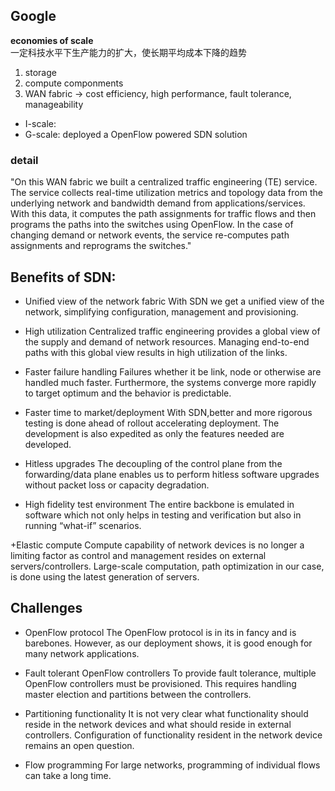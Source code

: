 ## Google 
**economies of scale**     
一定科技水平下生产能力的扩大，使长期平均成本下降的趋势

1. storage
2. compute componments
3. WAN fabric -> cost efficiency, high performance, fault tolerance, manageability

+ I-scale:
+ G-scale: deployed a OpenFlow powered SDN solution 

### detail
"On this WAN fabric we built a centralized traffic engineering (TE) service. The service collects real-time utilization metrics and topology data from the underlying network and bandwidth demand from applications/services. With this data, it computes the path assignments for traffic flows and then programs the paths into the switches using OpenFlow. In the case of changing demand or network events, the service re-computes path assignments and reprograms the switches."

## Benefits of SDN:
+ Unified view of the network fabric
With SDN we get a unified view of the network, simplifying configuration, management and provisioning.

+ High utilization 
Centralized traffic engineering provides a global view of the supply and demand of network resources. Managing end-to-end paths with this global view results in high utilization of the links.

+ Faster failure handling 
Failures whether it be link, node or otherwise are handled much faster. Furthermore, the systems converge more rapidly to target optimum and the behavior is predictable.

+ Faster time to market/deployment
With SDN,better and more rigorous testing is done ahead of rollout accelerating deployment. The development is also expedited as only the features needed are developed.

+ Hitless upgrades 
The decoupling of the control plane from the forwarding/data plane enables us to perform hitless software upgrades without packet loss or capacity degradation.

+ High fidelity test environment
The entire backbone is emulated in software which not only helps in testing and verification but also in running “what-if” scenarios.

+Elastic compute 
Compute capability of network devices is no longer a limiting factor as control and management resides on external servers/controllers. Large-scale computation, path optimization in our case, is done using the latest generation of servers.


## Challenges

+ OpenFlow protocol
The OpenFlow protocol is in its in fancy and is barebones. However, as our deployment shows, it is good enough for many network applications.

+ Fault tolerant OpenFlow controllers 
To provide fault tolerance, multiple OpenFlow controllers must be provisioned. This requires handling master election and partitions between the controllers.

+ Partitioning functionality 
It is not very clear what functionality should reside in the network devices and what should reside in external controllers. Configuration of functionality resident in the network device remains an open question.


+ Flow programming 
For large networks, programming of individual flows can take a long time.

